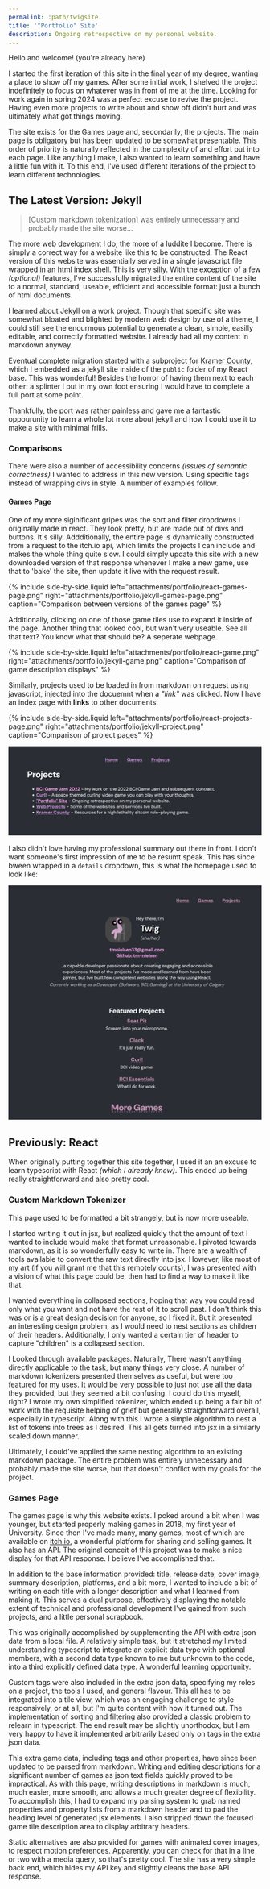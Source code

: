 ```yaml
---
permalink: :path/twigsite
title: '"Portfolio" Site'
description: Ongoing retrospective on my personal website.
---
```


Hello and welcome!
(you're already here)

I started the first iteration of this site in the final year of my degree, wanting a place to show off my games. After some initial work, I shelved the project indefinitely to focus on whatever was in front of me at the time. Looking for work again in spring 2024 was a perfect excuse to revive the project. Having even more projects to write about and show off didn't hurt and was ultimately what got things moving.

The site exists for the Games page and, secondarily, the projects. The main page is obligatory but has been updated to be somewhat presentable. This order of priority is naturally reflected in the complexity of and effort put into each page. Like anything I make, I also wanted to learn something and have a little fun with it. To this end, I've used different iterations of the project to learn different technologies.

## The Latest Version: Jekyll
> [Custom markdown tokenization] was entirely unnecessary and probably made the site worse...

The more web development I do, the more of a luddite I become. There is simply a correct way for a website like this to be constructed. The React version of this website was essentially served in a single javascript file wrapped in an html index shell. This is very silly. With the exception of a few *(optional)* features, I've successfully migrated the entire content of the site to a normal, standard, useable, efficient and accessible format: just a bunch of html documents.

I learned about Jekyll on a work project. Though that specific site was somewhat bloated and blighted by modern web design by use of a theme, I could still see the enourmous potential to generate a clean, simple, easilly editable, and correctly formatted website. I already had all my content in markdown anyway.

Eventual complete migration started with a subproject for [Kramer County](/kramer), which I embedded as a jekyll site inside of the `public` folder of my React base. This was wonderful! Besides the horror of having them next to each other: a splinter I put in my own foot ensuring I would have to complete a full port at some point.

Thankfully, the port was rather painless and gave me a fantastic oppourunity to learn a whole lot more about jekyll and how I could use it to make a site with minimal frills.

### Comparisons
There were also a number of accessibility concerns *(issues of semantic correctness)* I wanted to address in this new version. Using specific tags instead of wrapping divs in style. A number of examples follow.

#### Games Page
One of my more siginificant gripes was the sort and filter dropdowns I originally made in react. They look pretty, but are made out of divs and buttons. It's silly. Addditionally, the entire page is dynamically constructed from a request to the itch.io api, which limits the projects I can include and makes the whole thing quite slow. I could simply update this site with a new downloaded version of that response whenever I make a new game, use that to 'bake' the site, then update it live with the request result.

{% include side-by-side.liquid
    left="attachments/portfolio/react-games-page.png"
    right="attachments/portfolio/jekyll-games-page.png"
    caption="Comparison between versions of the games page"
%}

Additionally, clicking on one of those game tiles use to expand it inside of the page. Another thing that looked cool, but wan't very useable. See all that text? You know what that should be? A seperate webpage.

{% include side-by-side.liquid
    left="attachments/portfolio/react-game.png"
    right="attachments/portfolio/jekyll-game.png"
    caption="Comparison of game description displays"
%}

Similarly, projects used to be loaded in from markdown on request using javascript, injected into the docuemnt when a *"link"* was clicked. Now I have an index page with **links** to other documents.

{% include side-by-side.liquid
    left="attachments/portfolio/react-projects-page.png"
    right="attachments/portfolio/jekyll-project.png"
    caption="Comparison of project pages"
%}

<img src="attachments/portfolio/jekyll-projects-page.png" alt="Screenshot of projects index page">

I also didn't love having my professional summary out there in front. I don't want someone's first impression of me to be resumt speak. This has since bween wrapped in a `details` dropdown, this is what the homepage used to look like:

<img src="attachments/portfolio/react-homepage.png" alt="Screenshot of old homepage layout">

## Previously: React
When originally putting together this site together, I used it an an excuse to learn typescript with React *(which I already knew)*. This ended up being really straightforward and also pretty cool.

### Custom Markdown Tokenizer
This page used to be formatted a bit strangely, but is now more useable.

I started writing it out in jsx, but realized quickly that the amount of text I wanted to include would make that format unreasonable. I pivoted towards markdown, as it is so wonderfully easy to write in. There are a wealth of tools available to convert the raw text directly into jsx. However, like most of my art (if you will grant me that this remotely counts), I was presented with a vision of what this page could be, then had to find a way to make it like that.

I wanted everything in collapsed sections, hoping that way you could read only what you want and not have the rest of it to scroll past. I don't think this was or is a great design decision for anyone, so I fixed it. But it presented an interesting design problem, as I would need to nest sections as children of their headers. Additionally, I only wanted a certain tier of header to capture "children" is a collapsed section.

I Looked through available packages. Naturally, There wasn't anything directly applicable to the task, but many things very close. A number of markdown tokenizers presented themselves as useful, but were too featured for my uses. It would be very possible to just not use all the data they provided, but they seemed a bit confusing. I could do this myself, right? I wrote my own simplified tokenizer, which ended up being a fair bit of work with the requisite helping of grief but generally straightforward overall, especially in typescript. Along with this I wrote a simple algorithm to nest a list of tokens into trees as I desired. This all gets turned into jsx in a similarly scaled down manner.

Ultimately, I could've applied the same nesting algorithm to an existing markdown package. The entire problem was entirely unnecessary and probably made the site worse, but that doesn't conflict with my goals for the project.

### Games Page
The games page is why this website exists. I poked around a bit when I was younger, but started properly making games in 2018, my first year of University. Since then I've made many, many games, most of which are available on [itch.io][0], a wonderful platform for sharing and selling games. It also has an API. The original conceit of this project was to make a nice display for that API response. I believe I've accomplished that.

In addition to the base information provided: title, release date, cover image, summary description, platforms, and a bit more, I wanted to include a bit of writing on each title with a longer description and what I learned from making it. This serves a dual purpose, effectively displaying the notable extent of technical and professional development I've gained from such projects, and a little personal scrapbook.

This was originally accomplished by supplementing the API with extra json data from a local file. A relatively simple task, but it stretched my limited understanding typescript to integrate an explicit data type with optional members, with a second data type known to me but unknown to the code, into a third explicitly defined data type. A wonderful learning opportunity.

Custom tags were also included in the extra json data, specifying my roles on a project, the tools I used, and general flavour. This all has to be integrated into a tile view, which was an engaging challenge to style responsively, or at all, but I'm quite content with how it turned out. The implementation of sorting and filtering also provided a classic problem to relearn in typescript. The end result may be slightly unorthodox, but I am very happy to have it implemented arbitrarily based only on tags in the extra json data.

This extra game data, including tags and other properties, have since been updated to be parsed from markdown. Writing and editing descriptions for a significant number of games as json text fields quickly proved to be impractical. As with this page, writing descriptions in markdown is much, much easier, more smooth, and allows a much greater degree of flexibility. To accomplish this, I had to expand my parsing system to grab named properties and property lists from a markdown header and to pad the heading level of generated jsx elements. I also stripped down the focused game tile description area to display arbitrary headers.

Static alternatives are also provided for games with animated cover images, to respect motion preferences. Apparently, you can check for that in a line or two with a media query, so that's pretty cool. The site has a very simple back end, which hides my API key and slightly cleans the base API response.


[0]: https://klungore.itch.io
